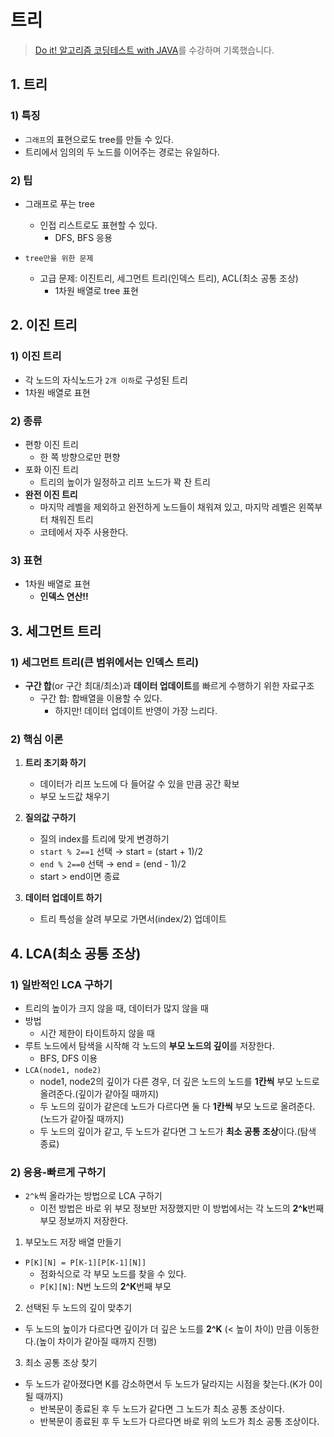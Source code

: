 # 트리

> [Do it! 알고리즘 코딩테스트 with JAVA](https://inf.run/yax9)를 수강하며 기록했습니다.

## 1. 트리

### 1) 특징

- `그래프`의 표현으로도 tree를 만들 수 있다.
- 트리에서 임의의 두 노드를 이어주는 경로는 유일하다.

### 2) 팁

- 그래프로 푸는 tree

  - 인접 리스트로도 표현할 수 있다.
    - DFS, BFS 응용

- `tree만을 위한 문제`
  - 고급 문제: 이진트리, 세그먼트 트리(인덱스 트리), ACL(최소 공통 조상)
    - 1차원 배열로 tree 표현

## 2. 이진 트리

### 1) 이진 트리

- 각 노드의 자식노드가 `2개 이하`로 구성된 트리
- 1차원 배열로 표현

### 2) 종류

- 편항 이진 트리
  - 한 쪽 방향으로만 편향
- 포화 이진 트리
  - 트리의 높이가 일정하고 리프 노드가 꽉 찬 트리
- **완전 이진 트리**
  - 마지막 레벨을 제외하고 완전하게 노드들이 채워져 있고, 마지막 레벨은 왼쪽부터 채워진 트리
  - 코테에서 자주 사용한다.

### 3) 표현

- 1차원 배열로 표현
  - **인덱스 연산!!**

## 3. 세그먼트 트리

### 1) 세그먼트 트리(큰 범위에서는 인덱스 트리)

- **구간 합**(or 구간 최대/최소)과 **데이터 업데이트**를 빠르게 수행하기 위한 자료구조
  - 구간 합: 합배열을 이용할 수 있다.
    - 하지만! 데이터 업데이트 반영이 가장 느리다.

### 2) 핵심 이론

1. **트리 초기화 하기**

   - 데이터가 리프 노드에 다 들어갈 수 있을 만큼 공간 확보
   - 부모 노드값 채우기

2. **질의값 구하기**

   - 질의 index를 트리에 맞게 변경하기
   - `start % 2==1` 선택 → start = (start + 1)/2
   - `end % 2==0` 선택 → end = (end - 1)/2
   - start > end이면 종료

3. **데이터 업데이트 하기**

   - 트리 특성을 살려 부모로 가면서(index/2) 업데이트

## 4. LCA(최소 공통 조상)

### 1) 일반적인 LCA 구하기

- 트리의 높이가 크지 않을 때, 데이터가 많지 않을 때
- 방법
  - 시간 제한이 타이트하지 않을 때
- 루트 노드에서 탐색을 시작해 각 노드의 **부모 노드의 깊이**를 저장한다.
  - BFS, DFS 이용
- `LCA(node1, node2)`
  - node1, node2의 깊이가 다른 경우, 더 깊은 노드의 노드를 **1칸씩** 부모 노드로 올려준다.(깊이가 같아질 때까지)
  - 두 노드의 깊이가 같은데 노드가 다르다면 둘 다 **1칸씩** 부모 노드로 올려준다.(노드가 같아질 때까지)
  - 두 노드의 깊이가 같고, 두 노드가 같다면 그 노드가 **최소 공통 조상**이다.(탐색 종료)

### 2) 응용-빠르게 구하기

- `2^k`씩 올라가는 방법으로 LCA 구하기
  - 이전 방법은 바로 위 부모 정보만 저장했지만 이 방법에서는 각 노드의 **2^k**번째 부모 정보까지 저장한다.

1. 부모노드 저장 배열 만들기

- `P[K][N] = P[K-1][P[K-1][N]]`
  - 점화식으로 각 부모 노드를 찾을 수 있다.
  - `P[K][N]`: N번 노드의 **2^K**번째 부모

2. 선택된 두 노드의 깊이 맞추기

- 두 노드의 높이가 다르다면 깊이가 더 깊은 노드를 **2^K** (< 높이 차이) 만큼 이동한다.(높이 차이가 같아질 때까지 진행)

3. 최소 공통 조상 찾기

- 두 노드가 같아졌다면 K를 감소하면서 두 노드가 달라지는 시점을 찾는다.(K가 0이 될 때까지)
  - 반복문이 종료된 후 두 노드가 같다면 그 노드가 최소 공통 조상이다.
  - 반복문이 종료된 후 두 노드가 다르다면 바로 위의 노드가 최소 공통 조상이다.

